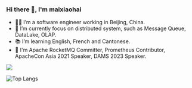 ### Hi there 👋, I'm maixiaohai



- 👨‍💻 I’m a software engineer working in Beijing, China.
- 🌱 I’m currently focus on distributed system, such as Message Queue, DataLake, OLAP.
- 📚 I’m learning English, French and Cantonese.
- 🔭 I'm Apache RocketMQ Committer, Prometheus Contributor, ApacheCon Asia 2021 Speaker, DAMS 2023 Speaker.

![](https://github-readme-stats.vercel.app/api?username=maixiaohai&theme=buefy&show_icons=true)
    
![Top Langs](https://github-readme-stats.vercel.app/api/top-langs/?username=maixiaohai&layout=compact&theme=buefy&langs_count=10&hide=html,javascript,css,freemarker)
